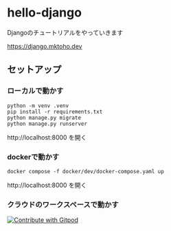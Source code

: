# hello-django
Djangoのチュートリアルをやっていきます

https://django.mktoho.dev

## セットアップ
### ローカルで動かす
```
python -m venv .venv
pip install -r requirements.txt
python manage.py migrate
python manage.py runserver
```

http://localhost:8000 を開く

### dockerで動かす
```
docker compose -f docker/dev/docker-compose.yaml up
```

http://localhost:8000 を開く

### クラウドのワークスペースで動かす

<a href="https://gitpod.io/#https://github.com/EngineMaker/hello-django">
  <img
    src="https://img.shields.io/badge/Contribute%20with-Gitpod-908a85?logo=gitpod"
    alt="Contribute with Gitpod"
  />
</a>

